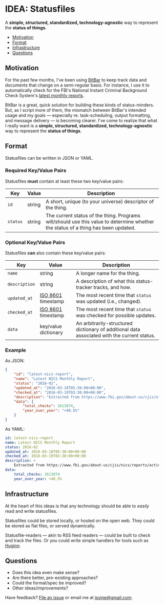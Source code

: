 # IDEA: Statusfiles

A __simple, structured, standardized, technology-agnostic__ way to represent the __status of things__.

- [Motivation](#motivation)
- [Format](#format)
- [Infrastructure](#infrastructure)
- [Questions](#questions)

## Motivation

For the past few months, I've been using [BitBar](https://github.com/matryer/bitbar) to keep track data and documents that change on a semi-regular basis. For instance, I use it to automatically check for the FBI's National Instant Criminal Background Check System's [latest monthly reports](https://github.com/BuzzFeedNews/nics-firearm-background-checks).

BitBar is a great, quick solution for building these kinds of status-minders. But, as I script more of them, the mismatch between BitBar's intended usage and my goals — especially re. task-scheduling, output formatting, and message delivery — is becoming clearer. I've come to realize that what I really want is a __simple, structured, standardized, technology-agnostic__ way to represent the __status of things__.

## Format

Statusfiles can be written in JSON or YAML.

### Required Key/Value Pairs

Statusfiles __must__ contain at least these two key/value pairs:

|Key|Value|Description|
|---|---|---|
|`id`|string|A short, unique (to your universe) descriptor of the thing.|
|`status`|string|The current status of the thing. Programs will/should use this value to determine whether the status of a thing has been updated.

### Optional Key/Value Pairs

Statusfiles __can__ also contain these key/value pairs:

|Key|Value|Description|
|---|---|---|
|`name`|string|A longer name for the thing.|
|`description`|string|A description of what this status-tracker tracks, and how.|
|`updated_at`|[ISO 8601](https://en.wikipedia.org/wiki/ISO_8601) timestamp|The most recent time that `status` was updated (i.e., changed).|
|`checked_at`|[ISO 8601](https://en.wikipedia.org/wiki/ISO_8601) timestamp|The most recent time that `status` was checked for possible updates.|
|`data`|key/value dictionary|An arbitrarily-structured dictionary of additional data associated with the current status.|

### Example

As JSON: 

```json
{
    "id": "latest-nics-report",
    "name": "Latest NICS Monthly Report",
    "status": "2016-02",
    "updated_at": "2016-03-18T05:30:00+00:00",
    "checked_at": "2016-03-19T03:30:00+00:00",
    "description": "Extracted from https://www.fbi.gov/about-us/cjis/nics/reports/active_records_in_the_nics-index.pdf",
    "data": {
        "total_checks": 2613074,
        "year_over_year": "+40.5%"
    }
}
```

As YAML:

```yaml
id: latest-nics-report
name: Latest NICS Monthly Report
status: 2016-02
updated_at: 2016-03-18T05:30:00+00:00
checked_at: 2016-03-19T03:30:00+00:00
description: >
    Extracted from https://www.fbi.gov/about-us/cjis/nics/reports/active_records_in_the_nics-index.pdf
data:
    total_checks: 2613074
    year_over_year: +40.5%
```

## Infrastructure

At the heart of this ideas is that any technology should be able to *easily* read and write statusfiles.

Statusfiles could be stored locally, or hosted on the open web. They could be stored as flat files, or served dynamically.

Statusfile-readers — akin to RSS feed readers — could be built to check and track the files. Or you could write simple handlers for tools such as [Huginn](https://github.com/cantino/huginn/).

## Questions

- Does this idea even make sense?
- Are there better, pre-existing approaches?
- Could the format/spec be improved?
- Other ideas/improvements?

Have feedback? [File an issue](https://github.com/jsvine/statusfiles/issues/new) or email me at [jsvine@gmail.com](mailto:jsvine@gmail.com).

